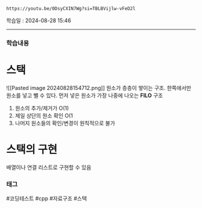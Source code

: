 ```vid
https://youtu.be/0DsyCXIN7Wg?si=TBLBVijlw-vFeD2l
```

학습일 : 2024-08-28 15:46

---
### 학습내용
# 스택
![[Pasted image 20240828154712.png]]
원소가 층층이 쌓이는 구조. 한쪽에서만 원소를 넣고 뺄 수 있다.
먼저 넣은 원소가 가장 나중에 나오는 **FILO** 구조

1. 원소의 추가/제거가 O(1)
2. 제일 상단의 원소 확인 O(1
3. 나머지 원소들의 확인/변경이 원칙적으로 불가

# 스택의 구현
배열이나 연결 리스트로 구현할 수 있음



### 태그
#코딩테스트 #cpp #자료구조 #스택



